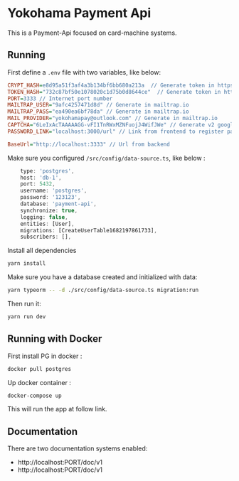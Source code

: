 # Yokohama Payment Api

This is a Payment-Api focused on card-machine systems.

## Running

First define a `.env` file with two variables, like below:

```ini
CRYPT_HASH=e8d95a51f3af4a3b134bf6bb680a213a  // Generate token in https://www.md5hashgenerator.com/
TOKEN_HASH="732c87bf50e1078020c1d75b0d8644ce"  // Generate token in https://www.md5hashgenerator.com/
PORT=3333 // Internet port number
MAILTRAP_USER="9afc4257471d8d" // Generate in mailtrap.io
MAILTRAP_PASS="ea490ea6bf78da" // Generate in mailtrap.io
MAIL_PROVIDER="yokohamapay@outlook.com" // Generate in mailtrap.io
CAPTCHA="6LeIxAcTAAAAAGG-vFI1TnRWxMZNFuojJ4WifJWe" // Generate v2 google.com/recaptcha 
PASSWORD_LINK="localhost:3000/url" // Link from frontend to register password

BaseUrl="http://localhost:3333" // Url from backend
```

Make sure you configured `/src/config/data-source.ts`, like below :

```ts
	type: 'postgres',
	host: 'db-1',
	port: 5432,
	username: 'postgres',
	password: '123123',
	database: 'payment-api',
	synchronize: true,
	logging: false,
	entities: [User],
	migrations: [CreateUserTable1682197861733],
	subscribers: [],
```

Install all dependencies

```sh
yarn install
```

Make sure you have a database created and initialized with data:

```sh
yarn typeorm -- -d ./src/config/data-source.ts migration:run
```

Then run it:

```sh
yarn run dev
```

## Running with Docker

First install PG in docker :

```sh
docker pull postgres
```

Up docker container :

```sh
docker-compose up
```

This will run the app at follow link.

## Documentation

There are two documentation systems enabled:

- http://localhost:PORT/doc/v1
- http://localhost:PORT/doc/v1